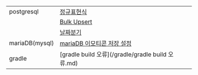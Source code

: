 |               |                                                                                                                                                                                           |
| -------------- | ----------------------------------------------------------------------------------------------------------------------------------------------------------------------------------------- |
| postgresql     | [정규표현식](https://github.com/Jehaejun/study_note/blob/main/postgresql/%EC%A0%95%EA%B7%9C%ED%91%9C%ED%98%84%EC%8B%9D.md)                                                                |
|                | [Bulk Upsert](https://github.com/Jehaejun/study_note/blob/main/postgresql/Bulk%20Upsert.md)                                                                                               |
|                | [날짜분기](https://github.com/Jehaejun/study_note/blob/main/postgresql/%EB%82%A0%EC%A7%9C%EB%B6%84%EA%B8%B0.md)                                                                           |
| mariaDB(mysql) | [mariaDB 이모티콘 저장 설정](https://github.com/Jehaejun/study_note/blob/main/mariaDB(mysql)/mariaDB%20%EC%9D%B4%EB%AA%A8%ED%8B%B0%EC%BD%98%20%EC%A0%80%EC%9E%A5%20%EC%84%A4%EC%A0%95.md) |
| gradle         | [gradle build 오류](/gradle/gradle build 오류.md)                                                                                                                                                                                          |
